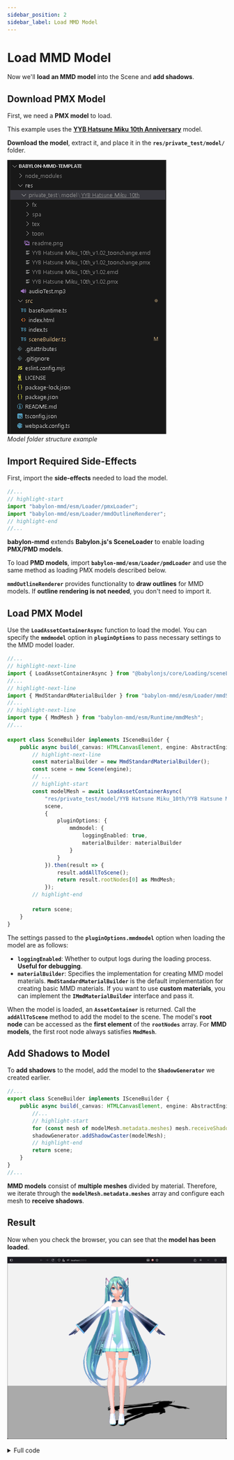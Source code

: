 ```yaml
---
sidebar_position: 2
sidebar_label: Load MMD Model
---
```


# Load MMD Model

Now we'll **load an MMD model** into the Scene and **add shadows**.

## Download PMX Model

First, we need a **PMX model** to load.

This example uses the [**YYB Hatsune Miku 10th Anniversary**](https://www.deviantart.com/sanmuyyb/art/YYB-Hatsune-Miku-10th-DL-702119716) model.

**Download the model**, extract it, and place it in the **`res/private_test/model/`** folder.

![vscode-file-structure](vscode-file-structure.png) \
*Model folder structure example*

## Import Required Side-Effects

First, import the **side-effects** needed to load the model.

```typescript title="src/sceneBuilder.ts"
//...
// highlight-start
import "babylon-mmd/esm/Loader/pmxLoader";
import "babylon-mmd/esm/Loader/mmdOutlineRenderer";
// highlight-end
//...
```

**babylon-mmd** extends **Babylon.js's SceneLoader** to enable loading **PMX/PMD models**.

To load **PMD models**, import **`babylon-mmd/esm/Loader/pmdLoader`** and use the same method as loading PMX models described below.

**`mmdOutlineRenderer`** provides functionality to **draw outlines** for MMD models. If **outline rendering is not needed**, you don't need to import it.

## Load PMX Model

Use the **`LoadAssetContainerAsync`** function to load the model. You can specify the **`mmdmodel`** option in **`pluginOptions`** to pass necessary settings to the MMD model loader.

```typescript title="src/sceneBuilder.ts"
//...
// highlight-next-line
import { LoadAssetContainerAsync } from "@babylonjs/core/Loading/sceneLoader";
//...
// highlight-next-line
import { MmdStandardMaterialBuilder } from "babylon-mmd/esm/Loader/mmdStandardMaterialBuilder";
//...
// highlight-next-line
import type { MmdMesh } from "babylon-mmd/esm/Runtime/mmdMesh";
//...

export class SceneBuilder implements ISceneBuilder {
    public async build(_canvas: HTMLCanvasElement, engine: AbstractEngine): Promise<Scene> {
        // highlight-next-line
        const materialBuilder = new MmdStandardMaterialBuilder();
        const scene = new Scene(engine);
        // ...
        // highlight-start
        const modelMesh = await LoadAssetContainerAsync(
            "res/private_test/model/YYB Hatsune Miku_10th/YYB Hatsune Miku_10th_v1.02.pmx",
            scene,
            {
                pluginOptions: {
                    mmdmodel: {
                        loggingEnabled: true,
                        materialBuilder: materialBuilder
                    }
                }
            }).then(result => {
                result.addAllToScene();
                return result.rootNodes[0] as MmdMesh;
            });
        // highlight-end

        return scene;
    }
}
```

The settings passed to the **`pluginOptions.mmdmodel`** option when loading the model are as follows:
- **`loggingEnabled`**: Whether to output logs during the loading process. **Useful for debugging**.
- **`materialBuilder`**: Specifies the implementation for creating MMD model materials. **`MmdStandardMaterialBuilder`** is the default implementation for creating basic MMD materials. If you want to use **custom materials**, you can implement the **`IMmdMaterialBuilder`** interface and pass it.

When the model is loaded, an **`AssetContainer`** is returned. Call the **`addAllToScene`** method to add the model to the scene.
The model's **root node** can be accessed as the **first element** of the **`rootNodes`** array. For **MMD models**, the first root node always satisfies **`MmdMesh`**.

## Add Shadows to Model

To **add shadows** to the model, add the model to the **`ShadowGenerator`** we created earlier.

```typescript title="src/sceneBuilder.ts"
//...
export class SceneBuilder implements ISceneBuilder {
    public async build(_canvas: HTMLCanvasElement, engine: AbstractEngine): Promise<Scene> {
        //...
        // highlight-start
        for (const mesh of modelMesh.metadata.meshes) mesh.receiveShadows = true;
        shadowGenerator.addShadowCaster(modelMesh);
        // highlight-end
        return scene;
    }
}
//...
```

**MMD models** consist of **multiple meshes** divided by material. Therefore, we iterate through the **`modelMesh.metadata.meshes`** array and configure each mesh to **receive shadows**.

## Result

Now when you check the browser, you can see that the **model has been loaded**.

![result](result.png)

<details>
<summary>Full code</summary>
```typescript title="src/sceneBuilder.ts"
import "@babylonjs/core/Lights/Shadows/shadowGeneratorSceneComponent";
// highlight-start
import "babylon-mmd/esm/Loader/pmxLoader";
import "babylon-mmd/esm/Loader/mmdOutlineRenderer";
// highlight-end

import type { AbstractEngine } from "@babylonjs/core/Engines/abstractEngine";
import { DirectionalLight } from "@babylonjs/core/Lights/directionalLight";
import { ShadowGenerator } from "@babylonjs/core/Lights/Shadows/shadowGenerator";
// highlight-next-line
import { LoadAssetContainerAsync } from "@babylonjs/core/Loading/sceneLoader";
import { Color3, Color4 } from "@babylonjs/core/Maths/math.color";
import { Vector3 } from "@babylonjs/core/Maths/math.vector";
import { CreateGround } from "@babylonjs/core/Meshes/Builders/groundBuilder";
import { Scene } from "@babylonjs/core/scene";
// highlight-next-line
import { MmdStandardMaterialBuilder } from "babylon-mmd/esm/Loader/mmdStandardMaterialBuilder";
import { MmdCamera } from "babylon-mmd/esm/Runtime/mmdCamera";
// highlight-next-line
import type { MmdMesh } from "babylon-mmd/esm/Runtime/mmdMesh";

import type { ISceneBuilder } from "./baseRuntime";

export class SceneBuilder implements ISceneBuilder {
    public async build(_canvas: HTMLCanvasElement, engine: AbstractEngine): Promise<Scene> {
        // highlight-next-line
        const materialBuilder = new MmdStandardMaterialBuilder();
        const scene = new Scene(engine);
        scene.clearColor = new Color4(0.95, 0.95, 0.95, 1.0);
        scene.ambientColor = new Color3(0.5, 0.5, 0.5);

        const mmdCamera = new MmdCamera("MmdCamera", new Vector3(0, 10, 0), scene);

        const directionalLight = new DirectionalLight("DirectionalLight", new Vector3(0.5, -1, 1), scene);
        directionalLight.intensity = 1.0;
        directionalLight.autoCalcShadowZBounds = true;

        const shadowGenerator = new ShadowGenerator(1024, directionalLight, true);
        shadowGenerator.transparencyShadow = true;
        shadowGenerator.usePercentageCloserFiltering = true;
        shadowGenerator.forceBackFacesOnly = true;
        shadowGenerator.filteringQuality = ShadowGenerator.QUALITY_MEDIUM;
        shadowGenerator.frustumEdgeFalloff = 0.1;

        const ground = CreateGround("ground1", { width: 100, height: 100, subdivisions: 2, updatable: false }, scene);
        ground.receiveShadows = true;

        // highlight-start
        const modelMesh = await LoadAssetContainerAsync(
            "res/private_test/model/YYB Hatsune Miku_10th/YYB Hatsune Miku_10th_v1.02.pmx",
            scene,
            {
                pluginOptions: {
                    mmdmodel: {
                        loggingEnabled: true,
                        materialBuilder: materialBuilder
                    }
                }
            }).then(result => {
                result.addAllToScene();
                return result.rootNodes[0] as MmdMesh;
            });

        for (const mesh of modelMesh.metadata.meshes) mesh.receiveShadows = true;
        shadowGenerator.addShadowCaster(modelMesh);
        // highlight-end

        return scene;
    }
}
```
</details>

